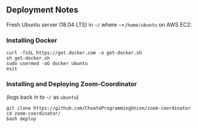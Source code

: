 ## Deployment Notes

Fresh Ubuntu server (18.04 LTS) in `~/` where `~`=`/home/ubuntu` on AWS EC2:

### Installing Docker
```
curl -fsSL https://get.docker.com -o get-docker.sh
sh get-docker.sh
sudo usermod -aG docker ubuntu
exit
```

### Installing and Deploying Zoom-Coordinator
(logs back in to `~/` as `ubuntu`)
```
git clone https://github.com/ChoateProgrammingUnion/zoom-coordinator
cd zoom-coordinator/
bash deploy
```
